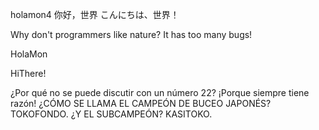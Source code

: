 holamon4
你好，世界
こんにちは、世界！

Why don't programmers like nature? It has too many bugs!

HolaMon

HiThere!

¿Por qué no se puede discutir con un número 22? ¡Porque siempre tiene razón!
¿CÓMO SE LLAMA EL CAMPEÓN DE BUCEO JAPONÉS? TOKOFONDO. ¿Y EL SUBCAMPEÓN? KASITOKO.
